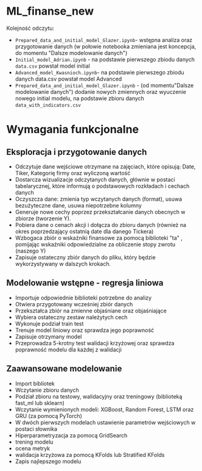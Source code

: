 # ML_finanse_new

Kolejność odczytu:
* `Prepared_data_and_initial_model_Glazer.ipynb`- wstępna analiza oraz przygotowanie danych (w połowie notebooka zmieniana jest koncepcja, do momentu "Dalsze modelowanie danych") 
* `Initial_model_Adrian.ipynb` - na podstawie pierwszego zbiodu danych `data.csv` powstał model initial
* `Advanced_model_Kwasnioch.ipynb`- na podstawie pierwszego zbiodu danych data.csv powstał model Advanced
* `Prepared_data_and_initial_model_Glazer.ipynb` - (od momentu"Dalsze modelowanie danych") dodanie nowych zmiennych oraz wyuczenie nowego initial modelu, na podstawie zbioru danych `data_with_indicators.csv`

# Wymagania funkcjonalne

## Eksploracja i przygotowanie danych 
- Odczytuje dane wejściowe otrzymane na zajęciach, które opisują: Date, Tiker, Kategorię firmy oraz wyliczoną wartość
- Dostarcza wizualizacje odczytanych danych, głównie w postaci tabelarycznej, które informują o podstawowych rozkładach i cechach danych
- Oczyszcza dane: zmienia typ wczytanych danych (format), usuwa bezużyteczne dane, usuwa niepotrzebne kolumny
- Generuje nowe cechy poprzez przekształcanie danych obecnych w zbiorze (tworzenie Y).
- Pobiera dane o cenach akcji i dołącza do zbioru danych (również na okres poprzedzający ostatnią date dla danego Tickera)
- Wzbogaca zbiór o wskaźniki finansowe za pomocą biblioteki "ta"
, pomijając wskaźniki odpowiedzialne za obliczenie stopy zwrotu (naszego Y) 
- Zapisuje ostateczny zbiór danych do pliku, który będzie wykorzystywany w dalszych krokach.

## Modelowanie wstępne - regresja liniowa
- Importuje odpowiednie biblioteki potrzebne do analizy
- Otwiera przygotowany wcześniej zbiór danych
- Przekształca zbiór na zmienne objaśniane oraz objaśniające 
- Wybiera ostateczny zestaw należytych cech 
- Wykonuje podział train test 
- Trenuje model liniowy oraz sprawdza jego poprawność
- Zapisuje otrzymany model 
- Przeprowadza 5-krotny test walidacji krzyżowej oraz sprawdza poprawność modelu dla każdej z walidacji

## Zaawansowane modelowanie
- Import bibliotek
- Wczytanie zbioru danych
- Podział zbioru na testowy, walidacyjny oraz treningowy (biblioteką fast_ml lub sklearn)
- Wczytanie wymienionych modeli: XGBoost, Random Forest, LSTM oraz GRU (za pomocą PyTorch)
- W dwóch pierwszych modelach ustawienie parametrów wejściowych w postaci słownika
- Hiperparametryzacja za pomocą GridSearch
- trening modelu
- ocena metryk
- walidacja krzyżowa za pomocą KFolds lub Stratified KFolds
- Zapis najlepszego modelu






